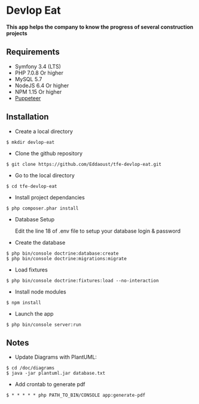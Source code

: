 # Devlop Eat

**This app helps the company to know the progress of several construction projects**

## Requirements

* Symfony 3.4 (LTS)
* PHP 7.0.8 Or higher
* MySQL 5.7
* NodeJS 6.4 Or higher
* NPM 1.15 Or higher
* [Puppeteer](https://github.com/GoogleChrome/puppeteer "Link to Puppeteer github repository")

## Installation

* Create a local directory
```
$ mkdir devlop-eat
```
* Clone the github repository
```
$ git clone https://github.com/Eddaoust/tfe-devlop-eat.git
```
* Go to the local directory
```
$ cd tfe-devlop-eat
```
* Install project dependancies
```
$ php composer.phar install
```
* Database Setup

    Edit the line 18 of .env file to setup your database login & password
* Create the database
```
$ php bin/console doctrine:database:create
$ php bin/console doctrine:migrations:migrate
```
* Load fixtures
```
$ php bin/console doctrine:fixtures:load --no-interaction
```
* Install node modules
```
$ npm install
```
* Launch the app
```
$ php bin/console server:run
```

## Notes

* Update Diagrams with PlantUML: 
```
$ cd /doc/diagrams
$ java -jar plantuml.jar database.txt
```
* Add crontab to generate pdf 
```
$ * * * * * php PATH_TO_BIN/CONSOLE app:generate-pdf
```